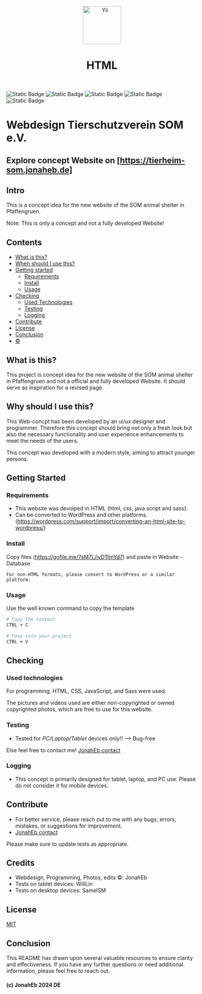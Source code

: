 <p align="center">
    <a href="https://Jonaheb.de" target="_blank">
        <img src="https://tierheim-som.jonaheb.de/images/JonahEb.png" height="100px" alt="Yii">
    </a>
    <h1 align="center"> HTML</h1>
    <br>
</p>

![Static Badge](https://img.shields.io/badge/stable-2.0.0-blue)
![Static Badge](https://img.shields.io/badge/Web-Concept-blue)
![Static Badge](https://img.shields.io/badge/HTML-%23E34F26?logo=html5&logoColor=white)
![Static Badge](https://img.shields.io/badge/CSS3-%231572B6?logo=css3&logoColor=white)
![Static Badge](https://img.shields.io/badge/JavaScript-%23F7DF1E?logo=javascript&logoColor=white)




# Webdesign Tierschutzverein SOM e.V.

## Explore concept Website on [https://tierheim-som.jonaheb.de]

## Intro

This is a concept idea for the new website of the SOM animal shelter in Pfaffengruen.

Note:
This is only a concept and not a fully developed Website!

## Contents

- [What is this?](#what-is-this)
- [When should I use this?](#when-should-i-use-this)
- [Getting started](#getting-started)
  - [Requirements](#requirements)
  - [Install](#install)
  - [Usage](#usage)
- [Checking](#Checking)
  - [Used Technologies](#used-technologies)
  - [Testing](#testing)
  - [Logging](#logging)
- [Contribute](#contribute)
- [License](#license)
- [Conclusion](#conclusion)
- [©](#-jonaheb-2024-de)

## What is this?

This project is concept idea for the new website of the SOM animal shelter in Pfaffengruen and
not a official and fully developed Website.
It should serve as inspiration for a revised page.

## Why should I use this?

This Web-concpt has been developed by an ui/ux designer and programmer. Therefore this concept
should bring not only a fresh look but also the necessary functionality and user experience
enhancements to meet the needs of the users.

This concept was developed with a modern style, aiming to attract younger persons.

## Getting Started

### Requirements

- This website was devolped in HTML (html, css, java script and sass).
- Can be converted to WordPress and other platforms. (https://wordpress.com/support/import/converting-an-html-site-to-wordpress/)

### Install

Copy files (https://gofile.me/7sM7L/ivDTtmYd7) and paste in Website - Database

```
For non-HTML formats, please convert to WordPress or a similar platform.
```

### Usage

Use the well known command to copy the template

```bash
# Copy the content
CTRL + C

# Pase into your project
CTRL + V
```

## Checking

### Used technologies

For programming, HTML, CSS, JavaScript, and Sass were used.

The pictures and videos used are either non-copyrighted or owned copyrighted photos, which are free to use for this website.

### Testing

- Tested for _PC/Laptop/Tablet_ devices only!! --> Bug-free

Else feel free to contact me! [JonahEb contact](https://jonaheb.de/contact.html)

### Logging

- This concept is primarily designed for tablet, laptop, and PC use. Please do not consider it for mobile devices.

## Contribute

- For better service, please reach out to me with any bugs, errors, mistakes, or suggestions for improvement.
- [JonahEb contact](https://jonaheb.de/contact.html)

Please make sure to update tests as appropriate.

## Credits

- Webdesign, Programming, Photos, edits ©: JonahEb
- Tests on tablet devices: WillLin
- Tests on desktop devices: SamelSM

## License

[MIT](/LICENSE.md)

## Conclusion

This README has drawn upon several valuable resources to ensure clarity and effectiveness.
If you have any further questions or need additional information, please feel free to reach out.

#### (c) JonahEb 2024 DE
